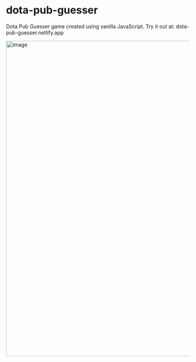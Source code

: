 # dota-pub-guesser
Dota Pub Guesser game created using vanilla JavaScript.
Try it out at: dota-pub-guesser.netlify.app

<img width="863" alt="image" src="https://github.com/devinbresser/dota-pub-guesser/assets/66394890/bc6c23dd-b8d6-4cf2-a44b-072a641fd9b5">
